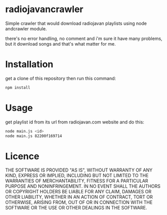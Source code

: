 # radiojavancrawler
Simple crawler that would download radiojavan playlists using node andcrawler module.

there's no error handling, no comment and i'm sure it have many problems, but it download songs and that's what matter for me.

# Installation

get a clone of this repository then run this command:

```bash
npm install
```

# Usage

get playlist id from its url from radiojavan.com website and do this:

```bash
node main.js <id>
node main.js 82200f169714
```

# Licence
THE SOFTWARE IS PROVIDED "AS IS", WITHOUT WARRANTY OF ANY KIND, EXPRESS OR
IMPLIED, INCLUDING BUT NOT LIMITED TO THE WARRANTIES OF MERCHANTABILITY,
FITNESS FOR A PARTICULAR PURPOSE AND NONINFRINGEMENT. IN NO EVENT SHALL THE
AUTHORS OR COPYRIGHT HOLDERS BE LIABLE FOR ANY CLAIM, DAMAGES OR OTHER
LIABILITY, WHETHER IN AN ACTION OF CONTRACT, TORT OR OTHERWISE, ARISING FROM,
OUT OF OR IN CONNECTION WITH THE SOFTWARE OR THE USE OR OTHER DEALINGS IN
THE SOFTWARE.
